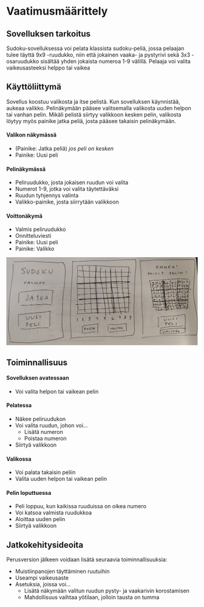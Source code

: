 # Vaatimusmäärittely

## Sovelluksen tarkoitus

Sudoku-sovelluksessa voi pelata klassista sudoku-peliä, jossa pelaajan tulee täyttä 9x9 -ruudukko, niin että jokainen vaaka- ja pystyrivi sekä 3x3 -osaruudukko
sisältää yhden jokaista numeroa 1-9 välillä. Pelaaja voi valita vaikeusasteeksi helppo tai vaikea

## Käyttöliittymä

Sovellus koostuu valikosta ja itse pelistä. Kun sovelluksen käynnistää, aukeaa valikko. Pelinäkymään pääsee valitsemalla valikosta uuden helpon tai vanhan pelin. Mikäli pelistä siirtyy valikkoon kesken pelin, valikosta löytyy myös painike jatka peliä, josta pääsee takaisin pelinäkymään.

#### Valikon näkymässä
- (Painike: Jatka peliä) *jos peli on kesken*
- Painike: Uusi peli

#### Pelinäkymässä
- Peliruudukko, josta jokaisen ruudun voi valita
- Numerot 1-9, jotka voi valita täytettäväksi
- Ruudun tyhjennys valinta
- Valikko-painike, josta siirrytään valikkoon

#### Voittonäkymä

- Valmis peliruudukko
- Onnitteluviesti
- Painike: Uusi peli
- Painike: Valikko

![Hahmotelma käyttöliittymästä](kayttisHahmotelma.jpeg)

## Toiminnallisuus

#### Sovelluksen avatessaan

- Voi valita helpon tai vaikean pelin

#### Pelatessa

- Näkee peliruudukon
- Voi valita ruudun, johon voi...
  - Lisätä numeron
  - Poistaa numeron
- Siirtyä valikkoon

#### Valikossa

- Voi palata takaisin peliin
- Valita uuden helpon tai vaikean pelin

#### Pelin loputtuessa

- Peli loppuu, kun kaikissa ruuduissa on oikea numero
- Voi katsoa valmista ruudukkoa
- Aloittaa uuden pelin
- Siirtyä valikkoon

## Jatkokehitysideoita

Perusversion jälkeen voidaan lisätä seuraavia toiminnallisuuksia:

- Muistiinpanojen täyttäminen ruutuihin
- Useampi vaikeusaste
- Asetuksia, joissa voi...
  - Lisätä näkymään valitun ruudun pysty- ja vaakarivin korostamisen
  - Mahdollisuus vaihtaa yötilaan, jolloin tausta on tumma
